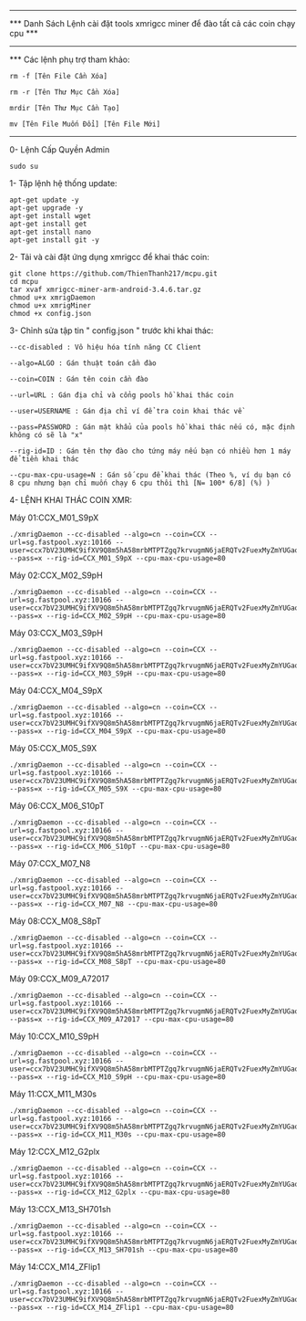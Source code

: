 **********************************************************************************
*** Danh Sách Lệnh cài đặt tools xmrigcc miner để đào tất cả các coin chạy cpu ***
**********************************************************************************
*** Các lệnh phụ trợ tham khảo:

    rm -f [Tên File Cần Xóa]
    
    rm -r [Tên Thư Mục Cần Xóa]
    
    mrdir [Tên Thư Mục Cần Tạo]
    
    mv [Tên File Muốn Đổi] [Tên File Mới]


**********************************************************************************
0- Lệnh Cấp Quyền Admin

    sudo su

1- Tập lệnh hệ thống update:

    apt-get update -y 
    apt-get upgrade -y
    apt-get install wget 
    apt-get install get 
    apt-get install nano
    apt-get install git -y

2- Tải và cài đặt ứng dụng xmrigcc để khai thác coin:

    git clone https://github.com/ThienThanh217/mcpu.git
    cd mcpu
    tar xvaf xmrigcc-miner-arm-android-3.4.6.tar.gz
    chmod u+x xmrigDaemon
    chmod u+x xmrigMiner
    chmod +x config.json

3- Chỉnh sửa tập tin " config.json "  trước khi khai thác:

    --cc-disabled : Vô hiệu hóa tính năng CC Client
    
    --algo=ALGO : Gán thuật toán cần đào
    
    --coin=COIN : Gán tên coin cần đào
    
    --url=URL : Gán địa chỉ và cổng pools hồ khai thác coin
    
    --user=USERNAME : Gán địa chỉ ví để tra coin khai thác về
    
    --pass=PASSWORD : Gán mật khẩu của pools hồ khai thác nếu có, mặc định không có sẽ là "x"
    
    --rig-id=ID : Gán tên thợ đào cho tứng máy nếu bạn có nhiều hơn 1 máy để tiền khai thác
    
    --cpu-max-cpu-usage=N : Gán số cpu để khai thác (Theo %, ví dụ bạn có 8 cpu nhưng bạn chỉ muốn chạy 6 cpu thôi thì [N= 100* 6/8] (%) )


4- LỆNH KHAI THÁC COIN XMR:

Máy 01:CCX_M01_S9pX

    ./xmrigDaemon --cc-disabled --algo=cn --coin=CCX --url=sg.fastpool.xyz:10166 --user=ccx7bV23UMHC9ifXV9Q8m5hA58mrbMTPTZgq7krvugmN6jaERQTv2FuexMyZmYUGaqGf8jFJCCRyqVFDdvXv4N6zAKPcgNwgFw --pass=x --rig-id=CCX_M01_S9pX --cpu-max-cpu-usage=80

Máy 02:CCX_M02_S9pH

    ./xmrigDaemon --cc-disabled --algo=cn --coin=CCX --url=sg.fastpool.xyz:10166 --user=ccx7bV23UMHC9ifXV9Q8m5hA58mrbMTPTZgq7krvugmN6jaERQTv2FuexMyZmYUGaqGf8jFJCCRyqVFDdvXv4N6zAKPcgNwgFw --pass=x --rig-id=CCX_M02_S9pH --cpu-max-cpu-usage=80

Máy 03:CCX_M03_S9pH

    ./xmrigDaemon --cc-disabled --algo=cn --coin=CCX --url=sg.fastpool.xyz:10166 --user=ccx7bV23UMHC9ifXV9Q8m5hA58mrbMTPTZgq7krvugmN6jaERQTv2FuexMyZmYUGaqGf8jFJCCRyqVFDdvXv4N6zAKPcgNwgFw --pass=x --rig-id=CCX_M03_S9pH --cpu-max-cpu-usage=80

Máy 04:CCX_M04_S9pX

    ./xmrigDaemon --cc-disabled --algo=cn --coin=CCX --url=sg.fastpool.xyz:10166 --user=ccx7bV23UMHC9ifXV9Q8m5hA58mrbMTPTZgq7krvugmN6jaERQTv2FuexMyZmYUGaqGf8jFJCCRyqVFDdvXv4N6zAKPcgNwgFw --pass=x --rig-id=CCX_M04_S9pX --cpu-max-cpu-usage=80

Máy 05:CCX_M05_S9X

    ./xmrigDaemon --cc-disabled --algo=cn --coin=CCX --url=sg.fastpool.xyz:10166 --user=ccx7bV23UMHC9ifXV9Q8m5hA58mrbMTPTZgq7krvugmN6jaERQTv2FuexMyZmYUGaqGf8jFJCCRyqVFDdvXv4N6zAKPcgNwgFw --pass=x --rig-id=CCX_M05_S9X --cpu-max-cpu-usage=80

Máy 06:CCX_M06_S10pT

    ./xmrigDaemon --cc-disabled --algo=cn --coin=CCX --url=sg.fastpool.xyz:10166 --user=ccx7bV23UMHC9ifXV9Q8m5hA58mrbMTPTZgq7krvugmN6jaERQTv2FuexMyZmYUGaqGf8jFJCCRyqVFDdvXv4N6zAKPcgNwgFw --pass=x --rig-id=CCX_M06_S10pT --cpu-max-cpu-usage=80

Máy 07:CCX_M07_N8

    ./xmrigDaemon --cc-disabled --algo=cn --coin=CCX --url=sg.fastpool.xyz:10166 --user=ccx7bV23UMHC9ifXV9Q8m5hA58mrbMTPTZgq7krvugmN6jaERQTv2FuexMyZmYUGaqGf8jFJCCRyqVFDdvXv4N6zAKPcgNwgFw --pass=x --rig-id=CCX_M07_N8 --cpu-max-cpu-usage=80

Máy 08:CCX_M08_S8pT

    ./xmrigDaemon --cc-disabled --algo=cn --coin=CCX --url=sg.fastpool.xyz:10166 --user=ccx7bV23UMHC9ifXV9Q8m5hA58mrbMTPTZgq7krvugmN6jaERQTv2FuexMyZmYUGaqGf8jFJCCRyqVFDdvXv4N6zAKPcgNwgFw --pass=x --rig-id=CCX_M08_S8pT --cpu-max-cpu-usage=80

Máy 09:CCX_M09_A72017

    ./xmrigDaemon --cc-disabled --algo=cn --coin=CCX --url=sg.fastpool.xyz:10166 --user=ccx7bV23UMHC9ifXV9Q8m5hA58mrbMTPTZgq7krvugmN6jaERQTv2FuexMyZmYUGaqGf8jFJCCRyqVFDdvXv4N6zAKPcgNwgFw --pass=x --rig-id=CCX_M09_A72017 --cpu-max-cpu-usage=80

Máy 10:CCX_M10_S9pH

    ./xmrigDaemon --cc-disabled --algo=cn --coin=CCX --url=sg.fastpool.xyz:10166 --user=ccx7bV23UMHC9ifXV9Q8m5hA58mrbMTPTZgq7krvugmN6jaERQTv2FuexMyZmYUGaqGf8jFJCCRyqVFDdvXv4N6zAKPcgNwgFw --pass=x --rig-id=CCX_M10_S9pH --cpu-max-cpu-usage=80

Máy 11:CCX_M11_M30s

    ./xmrigDaemon --cc-disabled --algo=cn --coin=CCX --url=sg.fastpool.xyz:10166 --user=ccx7bV23UMHC9ifXV9Q8m5hA58mrbMTPTZgq7krvugmN6jaERQTv2FuexMyZmYUGaqGf8jFJCCRyqVFDdvXv4N6zAKPcgNwgFw --pass=x --rig-id=CCX_M11_M30s --cpu-max-cpu-usage=80

Máy 12:CCX_M12_G2plx

    ./xmrigDaemon --cc-disabled --algo=cn --coin=CCX --url=sg.fastpool.xyz:10166 --user=ccx7bV23UMHC9ifXV9Q8m5hA58mrbMTPTZgq7krvugmN6jaERQTv2FuexMyZmYUGaqGf8jFJCCRyqVFDdvXv4N6zAKPcgNwgFw --pass=x --rig-id=CCX_M12_G2plx --cpu-max-cpu-usage=80

Máy 13:CCX_M13_SH701sh

    ./xmrigDaemon --cc-disabled --algo=cn --coin=CCX --url=sg.fastpool.xyz:10166 --user=ccx7bV23UMHC9ifXV9Q8m5hA58mrbMTPTZgq7krvugmN6jaERQTv2FuexMyZmYUGaqGf8jFJCCRyqVFDdvXv4N6zAKPcgNwgFw --pass=x --rig-id=CCX_M13_SH701sh --cpu-max-cpu-usage=80

Máy 14:CCX_M14_ZFlip1

    ./xmrigDaemon --cc-disabled --algo=cn --coin=CCX --url=sg.fastpool.xyz:10166 --user=ccx7bV23UMHC9ifXV9Q8m5hA58mrbMTPTZgq7krvugmN6jaERQTv2FuexMyZmYUGaqGf8jFJCCRyqVFDdvXv4N6zAKPcgNwgFw --pass=x --rig-id=CCX_M14_ZFlip1 --cpu-max-cpu-usage=80

